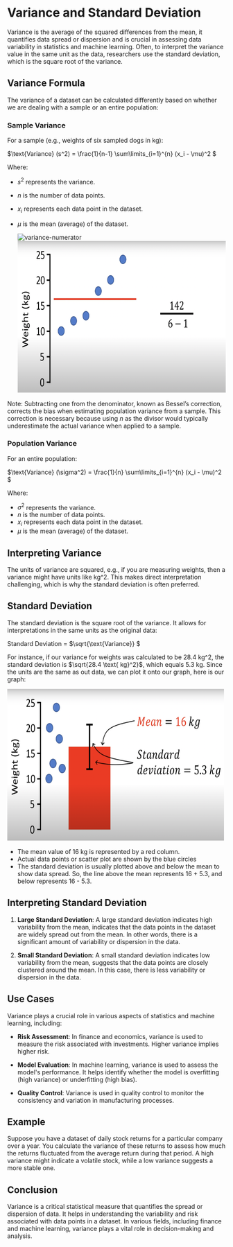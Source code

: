 # Variance and Standard Deviation

Variance is the average of the squared differences from the mean, it quantifies data spread or dispersion and is crucial in assessing data variability in statistics and machine learning. Often, to interpret the variance value in the same unit as the data, researchers use the standard deviation, which is the square root of the variance.

## Variance Formula
The variance of a dataset can be calculated differently based on whether we are dealing with a sample or an entire population:
### Sample Variance
For a sample (e.g., weights of six sampled dogs in kg):

$\text{Variance} (s^2) = \frac{1}{n-1} \sum\limits_{i=1}^{n} (x_i - \mu)^2 \$

Where:
- $s^2$ represents the variance.
- $n$ is the number of data points.
- $x_i$ represents each data point in the dataset.
- $\mu$ is the mean (average) of the dataset.


  <img src="variance-numerator.png" width="500" height="350" alt="variance-numerator">
  
  <img src="variance-denominator.png" width="500" height="350" alt="variance-denominator">

  
Note: Subtracting one from the denominator, known as Bessel’s correction, corrects the bias when estimating population variance from a sample. This correction is necessary because using $n$ as the divisor would typically underestimate the actual variance when applied to a sample.
### Population Variance
For an entire population:

$\text{Variance} (\sigma^2) = \frac{1}{n} \sum\limits_{i=1}^{n} (x_i - \mu)^2 \$

Where:
- $\sigma^2$ represents the variance.
- $n$ is the number of data points.
- $x_i$ represents each data point in the dataset.
- $\mu$ is the mean (average) of the dataset.

## Interpreting Variance
The units of variance are squared, e.g., if you are measuring weights, then a variance might have units like kg^2. This makes direct interpretation challenging, which is why the standard deviation is often preferred.
## Standard Deviation
The standard deviation is the square root of the variance. It allows for interpretations in the same units as the original data:

Standard Deviation = $\sqrt{\text{Variance}} \$

For instance, if our variance for weights was calculated to be 28.4 kg^2, the standard deviation is $\sqrt{28.4 \text{ kg}^2}$, which equals 5.3 kg.
Since the units are the same as out data, we can plot it onto our graph, here is our graph:

<img src="standard_deviation.png" width="500" height="350" alt="standard_deviation">

- The mean value of 16 kg is represented by a red column.
- Actual data points or scatter plot are shown by the blue circles
- The standard deviation is usually plotted above and below the mean to show data spread. So, the line above the mean represents 16 + 5.3, and below represents 16 - 5.3.




## Interpreting Standard Deviation


1. **Large Standard Deviation**:  A large standard deviation indicates high variability from the mean, indicates that the data points in the dataset are widely spread out from the mean. In other words, there is a significant amount of variability or dispersion in the data.

2. **Small Standard Deviation**: A small standard deviation indicates low variability from the mean, suggests that the data points are closely clustered around the mean. In this case, there is less variability or dispersion in the data.

## Use Cases

Variance plays a crucial role in various aspects of statistics and machine learning, including:

- **Risk Assessment**: In finance and economics, variance is used to measure the risk associated with investments. Higher variance implies higher risk.

- **Model Evaluation**: In machine learning, variance is used to assess the model's performance. It helps identify whether the model is overfitting (high variance) or underfitting (high bias).

- **Quality Control**: Variance is used in quality control to monitor the consistency and variation in manufacturing processes.

## Example

Suppose you have a dataset of daily stock returns for a particular company over a year. You calculate the variance of these returns to assess how much the returns fluctuated from the average return during that period. A high variance might indicate a volatile stock, while a low variance suggests a more stable one.

## Conclusion

Variance is a critical statistical measure that quantifies the spread or dispersion of data. It helps in understanding the variability and risk associated with data points in a dataset. In various fields, including finance and machine learning, variance plays a vital role in decision-making and analysis.
